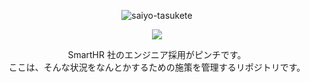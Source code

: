 <div align="center">
  <p>
    <img src="https://user-images.githubusercontent.com/3301302/113852307-626cea80-97d7-11eb-83d5-2b138748616f.png" alt="saiyo-tasukete">
  </p>
  <p>
    <img src="https://img.shields.io/badge/saiyo-tasukete-ed542a">
  </p>
  <p>
    SmartHR 社のエンジニア採用がピンチです。
    <br />
    ここは、そんな状況をなんとかするための施策を管理するリポジトリです。
  </p>
</div>

